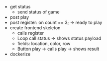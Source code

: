 - get status
    - send status of game
- post play
- post register: on count == 3; -> ready to play
- create frontend skeleton
    - calls register
    - Loop call status -> shows status payload
    - fields: location, color, row
    - Button play -> calls play -> shows result
- dockerize
